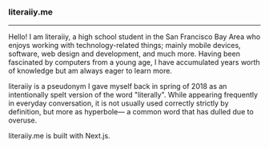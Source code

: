 ### literaiiy.me

----

Hello! I am literaiiy, a high school student in the San Francisco Bay Area who enjoys working with technology-related things; mainly mobile devices, software, web design and development, and much more. Having been fascinated by computers from a young age, I have accumulated years worth of knowledge but am always eager to learn more.

literaiiy is a pseudonym I gave myself back in spring of 2018 as an intentionally spelt version of the word "literally". While appearing frequently in everyday conversation, it is not usually used correctly strictly by definition, but more as hyperbole— a common word that has dulled due to overuse.

literaiiy.me is built with Next.js.
